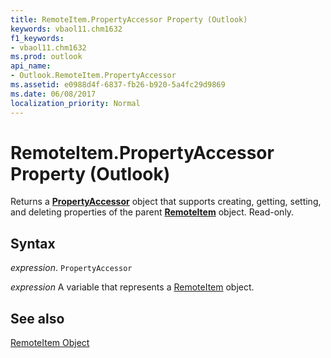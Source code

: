 ```yaml
---
title: RemoteItem.PropertyAccessor Property (Outlook)
keywords: vbaol11.chm1632
f1_keywords:
- vbaol11.chm1632
ms.prod: outlook
api_name:
- Outlook.RemoteItem.PropertyAccessor
ms.assetid: e0988d4f-6837-fb26-b920-5a4fc29d9869
ms.date: 06/08/2017
localization_priority: Normal
---
```



# RemoteItem.PropertyAccessor Property (Outlook)

Returns a  **[PropertyAccessor](Outlook.PropertyAccessor.md)** object that supports creating, getting, setting, and deleting properties of the parent **[RemoteItem](Outlook.RemoteItem.md)** object. Read-only.


## Syntax

_expression_. `PropertyAccessor`

_expression_ A variable that represents a [RemoteItem](./Outlook.RemoteItem.md) object.


## See also


[RemoteItem Object](Outlook.RemoteItem.md)

